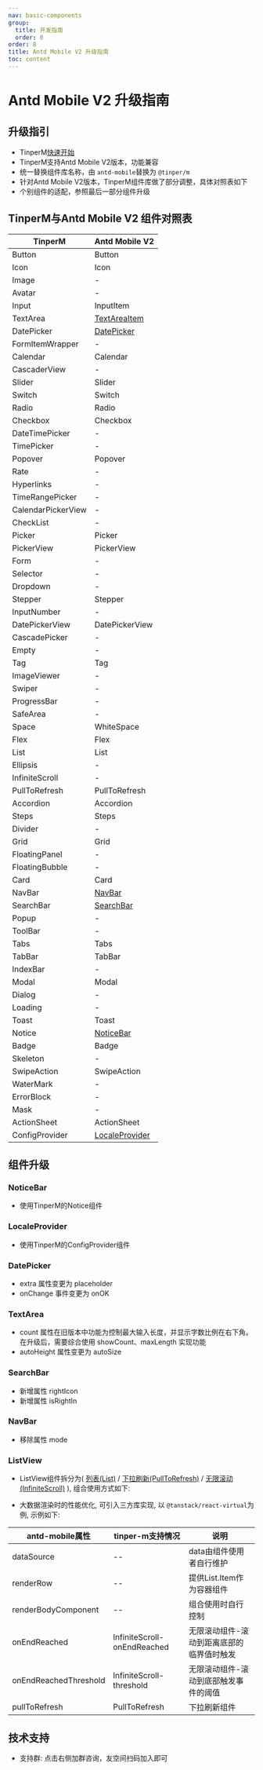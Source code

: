 ```yaml
---
nav: basic-components
group:
  title: 开发指南
  order: 0
order: 8
title: Antd Mobile V2 升级指南
toc: content
---
```

# Antd Mobile V2 升级指南

## 升级指引

- TinperM[快速开始](/basic-components/quickstart)
- TinperM支持Antd Mobile V2版本，功能兼容
- 统一替换组件库名称，由 `antd-mobile`替换为 `@tinper/m`
- 针对Antd Mobile V2版本，TinperM组件库做了部分调整，具体对照表如下
- 个别组件的适配，参照最后一部分组件升级

## TinperM与Antd Mobile V2 组件对照表

| TinperM            | Antd Mobile V2                                                |
| ------------------ | ------------------------------------------------------------- |
| Button             | Button                                                        |
| Icon               | Icon                                                          |
| Image              | -                                                             |
| Avatar             | -                                                             |
| Input              | InputItem                                                     |
| TextArea           | [TextAreaItem](/basic-components/antv2dupgrade#textarea)         |
| DatePicker         | [DatePicker](/basic-components/antv2dupgrade#datepicker)         |
| FormItemWrapper    | -                                                             |
| Calendar           | Calendar                                                      |
| CascaderView       | -                                                             |
| Slider             | Slider                                                        |
| Switch             | Switch                                                        |
| Radio              | Radio                                                         |
| Checkbox           | Checkbox                                                      |
| DateTimePicker     | -                                                             |
| TimePicker         | -                                                             |
| Popover            | Popover                                                       |
| Rate               | -                                                             |
| Hyperlinks         | -                                                             |
| TimeRangePicker    | -                                                             |
| CalendarPickerView | -                                                             |
| CheckList          | -                                                             |
| Picker             | Picker                                                        |
| PickerView         | PickerView                                                    |
| Form               | -                                                             |
| Selector           | -                                                             |
| Dropdown           | -                                                             |
| Stepper            | Stepper                                                       |
| InputNumber        | -                                                             |
| DatePickerView     | DatePickerView                                                |
| CascadePicker      | -                                                             |
| Empty              | -                                                             |
| Tag                | Tag                                                           |
| ImageViewer        | -                                                             |
| Swiper             | -                                                             |
| ProgressBar        | -                                                             |
| SafeArea           | -                                                             |
| Space              | WhiteSpace                                                    |
| Flex               | Flex                                                          |
| List               | List                                                          |
| Ellipsis           | -                                                             |
| InfiniteScroll     | -                                                             |
| PullToRefresh      | PullToRefresh                                                 |
| Accordion          | Accordion                                                     |
| Steps              | Steps                                                         |
| Divider            | -                                                             |
| Grid               | Grid                                                          |
| FloatingPanel      | -                                                             |
| FloatingBubble     | -                                                             |
| Card               | Card                                                          |
| NavBar             | [NavBar](/basic-components/antv2dupgrade#navbar)                 |
| SearchBar          | [SearchBar](/basic-components/antv2dupgrade#searchbar)           |
| Popup              | -                                                             |
| ToolBar            | -                                                             |
| Tabs               | Tabs                                                          |
| TabBar             | TabBar                                                        |
| IndexBar           | -                                                             |
| Modal              | Modal                                                         |
| Dialog             | -                                                             |
| Loading            | -                                                             |
| Toast              | Toast                                                         |
| Notice             | [NoticeBar](/basic-components/antv2dupgrade#noticebar)           |
| Badge              | Badge                                                         |
| Skeleton           | -                                                             |
| SwipeAction        | SwipeAction                                                   |
| WaterMark          | -                                                             |
| ErrorBlock         | -                                                             |
| Mask               | -                                                             |
| ActionSheet        | ActionSheet                                                   |
| ConfigProvider     | [LocaleProvider](/basic-components/antv2dupgrade#localeprovider) |

## 组件升级

### NoticeBar

- 使用TinperM的Notice组件

### LocaleProvider

- 使用TinperM的ConfigProvider组件

### DatePicker

- extra 属性变更为 placeholder
- onChange 事件变更为 onOK

### TextArea

- count 属性在旧版本中功能为控制最大输入长度，并显示字数比例在右下角。在升级后，需要综合使用 showCount、maxLength 实现功能
- autoHeight 属性变更为 autoSize

### SearchBar

- 新增属性 rightIcon
- 新增属性 isRightIn

### NavBar

- 移除属性 mode

### ListView

* ListView组件拆分为( [列表(List)](/basic-components/list) / [下拉刷新(PullToRefresh)](/basic-components/pull-to-refresh) / [无限滚动(InfiniteScroll)](/basic-components/infinite-scroll) ), 组合使用方式如下:

<code src="@components/list/demos/listViewUpdate.tsx" title="ListView升级示例" mobile="true" compact=true ></code>

* 大数据渲染时的性能优化, 可引入三方库实现, 以 `@tanstack/react-virtual`为例, 示例如下:

<code src="@components/list/demos/listViewUpdateVirtual.tsx" title="ListView虚拟列表示例" mobile="true" compact=true ></code>

| antd-mobile属性       | tinper-m支持情况            | 说明                                      |
| --------------------- | --------------------------- | ----------------------------------------- |
| dataSource            | --                          | data由组件使用者自行维护                  |
| renderRow             | --                          | 提供List.Item作为容器组件                 |
| renderBodyComponent   | --                          | 组合使用时自行控制                        |
| onEndReached          | InfiniteScroll-onEndReached | 无限滚动组件-滚动到距离底部的临界值时触发 |
| onEndReachedThreshold | InfiniteScroll-threshold    | 无限滚动组件-滚动到底部触发事件的阈值     |
| pullToRefresh         | PullToRefresh               | 下拉刷新组件                              |

## 技术支持

- 支持群: 点击右侧加群咨询，友空间扫码加入即可
